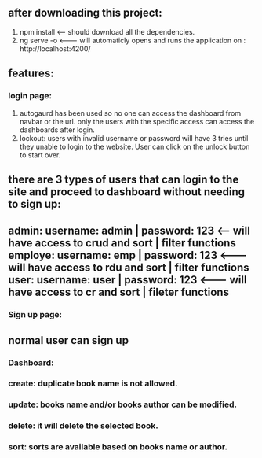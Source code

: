 ## after downloading this project:
 1. npm install       <-- should download all the dependencies. 
 2. ng serve -o       <--- will automaticly opens and runs the application on : http://localhost:4200/
 
 ## features:
 ### login page:
 1. autogaurd has been used so no one can access the dashboard from navbar or the url. only the users with the specific access can access the dashboards after login.
 2. lockout: users with invalid username or password will have 3 tries until they unable to login to the website. User can click on the unlock button to start over.
 
 there are 3 types of users that can login to the site and proceed to dashboard without needing to sign up:
 ---------------
 admin:    username: admin | password: 123         <--  will have access to crud and sort | filter functions
 employe:  username: emp   | password: 123         <--- will have access to rdu and sort | filter functions
 user:     username: user  | password: 123         <--- will have access to cr and sort | fileter functions
 ----------------
 ### Sign up page:
 normal user can sign up
 ----------------
 ### Dashboard: 
 
### create: duplicate book name is not allowed.
### update: books name and/or books author can be modified.
### delete: it will delete the selected book.
### sort: sorts are available based on books name or author.
